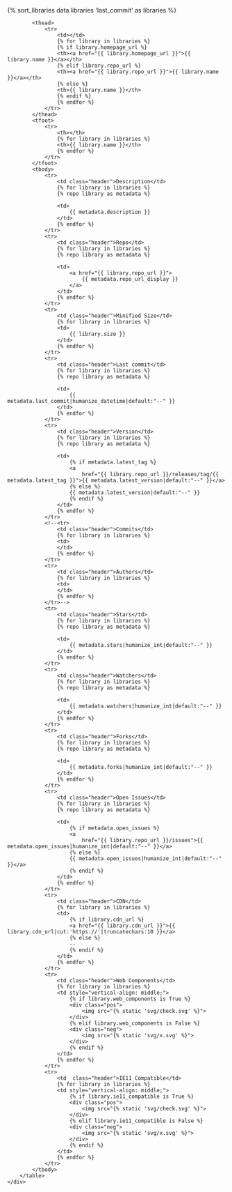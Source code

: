 <section class="section">
    <div class="table-container">
        <table class="table">
            {% sort_libraries data.libraries 'last_commit' as libraries %}

            <thead>
                <tr>
                    <td></td>
                    {% for library in libraries %}
                    {% if library.homepage_url %}
                    <th><a href="{{ library.homepage_url }}">{{ library.name }}</a></th>
                    {% elif library.repo_url %}
                    <th><a href="{{ library.repo_url }}">{{ library.name }}</a></th>
                    {% else %}
                    <th>{{ library.name }}</th>
                    {% endif %}
                    {% endfor %}
                </tr>
            </thead>
            <tfoot>
                <tr>
                    <th></th>
                    {% for library in libraries %}
                    <th>{{ library.name }}</th>
                    {% endfor %}
                </tr>
            </tfoot>
            <tbody>
                <tr>
                    <td class="header">Description</td>
                    {% for library in libraries %}
                    {% repo library as metadata %}
                    
                    <td>
                        {{ metadata.description }}
                    </td>
                    {% endfor %}
                </tr>
                <tr>
                    <td class="header">Repo</td>
                    {% for library in libraries %}
                    {% repo library as metadata %}

                    <td>
                        <a href="{{ library.repo_url }}">
                            {{ metadata.repo_url_display }}
                        </a>
                    </td>
                    {% endfor %}
                </tr>
                <tr>
                    <td class="header">Minified Size</td>
                    {% for library in libraries %}
                    <td>
                        {{ library.size }}
                    </td>
                    {% endfor %}
                </tr>
                <tr>
                    <td class="header">Last commit</td>
                    {% for library in libraries %}
                    {% repo library as metadata %}

                    <td>
                        {{ metadata.last_commit|humanize_datetime|default:"--" }}
                    </td>
                    {% endfor %}
                </tr>
                <tr>
                    <td class="header">Version</td>
                    {% for library in libraries %}
                    {% repo library as metadata %}

                    <td>
                        {% if metadata.latest_tag %}
                        <a
                            href="{{ library.repo_url }}/releases/tag/{{ metadata.latest_tag }}">{{ metadata.latest_version|default:"--" }}</a>
                        {% else %}
                        {{ metadata.latest_version|default:"--" }}
                        {% endif %}
                    </td>
                    {% endfor %}
                </tr>
                <!--<tr>
                    <td class="header">Commits</td>
                    {% for library in libraries %}
                    <td>
                    </td>
                    {% endfor %}
                </tr>
                <tr>
                    <td class="header">Authors</td>
                    {% for library in libraries %}
                    <td>
                    </td>
                    {% endfor %}
                </tr>-->
                <tr>
                    <td class="header">Stars</td>
                    {% for library in libraries %}
                    {% repo library as metadata %}

                    <td>
                        {{ metadata.stars|humanize_int|default:"--" }}
                    </td>
                    {% endfor %}
                </tr>
                <tr>
                    <td class="header">Watchers</td>
                    {% for library in libraries %}
                    {% repo library as metadata %}

                    <td>
                        {{ metadata.watchers|humanize_int|default:"--" }}
                    </td>
                    {% endfor %}
                </tr>
                <tr>
                    <td class="header">Forks</td>
                    {% for library in libraries %}
                    {% repo library as metadata %}

                    <td>
                        {{ metadata.forks|humanize_int|default:"--" }}
                    </td>
                    {% endfor %}
                </tr>
                <tr>
                    <td class="header">Open Issues</td>
                    {% for library in libraries %}
                    {% repo library as metadata %}

                    <td>
                        {% if metadata.open_issues %}
                        <a
                            href="{{ library.repo_url }}/issues">{{ metadata.open_issues|humanize_int|default:"--" }}</a>
                        {% else %}
                        {{ metadata.open_issues|humanize_int|default:"--" }}</a>
                        {% endif %}
                    </td>
                    {% endfor %}
                </tr>
                <tr>
                    <td class="header">CDN</td>
                    {% for library in libraries %}
                    <td>
                        {% if library.cdn_url %}
                        <a href="{{ library.cdn_url }}">{{ library.cdn_url|cut:'https://'|truncatechars:10 }}</a>
                        {% else %}
                        --
                        {% endif %}
                    </td>
                    {% endfor %}
                </tr>
                <tr>
                    <td class="header">Web Components</td>
                    {% for library in libraries %}
                    <td style="vertical-align: middle;">
                        {% if library.web_components is True %}
                        <div class="pos">
                            <img src="{% static 'svg/check.svg' %}">
                        </div>
                        {% elif library.web_components is False %}
                        <div class="neg">
                            <img src="{% static 'svg/x.svg' %}">
                        </div>
                        {% endif %}
                    </td>
                    {% endfor %}
                </tr>
                <tr>
                    <td  class="header">IE11 Compatible</td>
                    {% for library in libraries %}
                    <td style="vertical-align: middle;">
                        {% if library.ie11_compatible is True %}
                        <div class="pos">
                            <img src="{% static 'svg/check.svg' %}">
                        </div>
                        {% elif library.ie11_compatible is False %}
                        <div class="neg">
                            <img src="{% static 'svg/x.svg' %}">
                        </div>
                        {% endif %}
                    </td>
                    {% endfor %}
                </tr>
            </tbody>
        </table>
    </div>
</section>